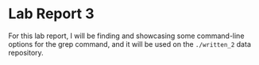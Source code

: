 # Lab Report 3

For this lab report, I will be finding and showcasing some command-line options for the grep command, and it will be used on the ```./written_2``` data repository.

